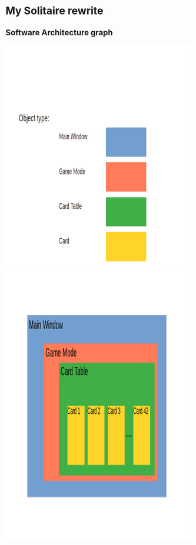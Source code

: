 # My Solitaire rewrite

## Software Architecture graph

<img src="./object_type_1.png" data-canonical-src="./object_type_1.png" width="1123" height="600" />
<img src="./object_type_2.png" data-canonical-src="./object_type_1.png" width="1123" height="749" />


